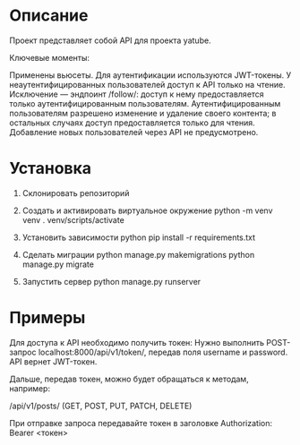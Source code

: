 # Описание

Проект представляет собой API для проекта yatube.

Ключевые моменты:

Применены вьюсеты.
Для аутентификации используются JWT-токены.
У неаутентифицированных пользователей доступ к API только на чтение. Исключение — эндпоинт /follow/: доступ к нему предоставляется только аутентифицированным пользователям.
Аутентифицированным пользователям разрешено изменение и удаление своего контента; в остальных случаях доступ предоставляется только для чтения.
Добавление новых пользователей через API не предусмотрено.

# Установка

1. Склонировать репозиторий

2. Создать и активировать виртуальное окружение
    python -m venv venv
    . venv/scripts/activate

3. Установить зависимости
    python pip install -r requirements.txt

4. Сделать миграции
    python manage.py makemigrations
    python manage.py migrate

5. Запустить сервер
    python manage.py runserver

# Примеры

Для доступа к API необходимо получить токен: 
Нужно выполнить POST-запрос localhost:8000/api/v1/token/, передав поля username и password. API вернет JWT-токен.

Дальше, передав токен, можно будет обращаться к методам, например: 

/api/v1/posts/ (GET, POST, PUT, PATCH, DELETE)

При отправке запроса передавайте токен в заголовке Authorization: Bearer <токен>
